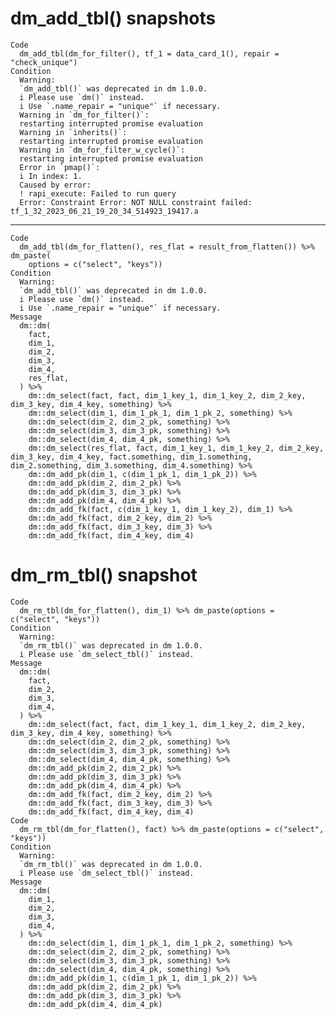 # dm_add_tbl() snapshots

    Code
      dm_add_tbl(dm_for_filter(), tf_1 = data_card_1(), repair = "check_unique")
    Condition
      Warning:
      `dm_add_tbl()` was deprecated in dm 1.0.0.
      i Please use `dm()` instead.
      i Use `.name_repair = "unique"` if necessary.
      Warning in `dm_for_filter()`:
      restarting interrupted promise evaluation
      Warning in `inherits()`:
      restarting interrupted promise evaluation
      Warning in `dm_for_filter_w_cycle()`:
      restarting interrupted promise evaluation
      Error in `pmap()`:
      i In index: 1.
      Caused by error:
      ! rapi_execute: Failed to run query
      Error: Constraint Error: NOT NULL constraint failed: tf_1_32_2023_06_21_19_20_34_514923_19417.a

---

    Code
      dm_add_tbl(dm_for_flatten(), res_flat = result_from_flatten()) %>% dm_paste(
        options = c("select", "keys"))
    Condition
      Warning:
      `dm_add_tbl()` was deprecated in dm 1.0.0.
      i Please use `dm()` instead.
      i Use `.name_repair = "unique"` if necessary.
    Message
      dm::dm(
        fact,
        dim_1,
        dim_2,
        dim_3,
        dim_4,
        res_flat,
      ) %>%
        dm::dm_select(fact, fact, dim_1_key_1, dim_1_key_2, dim_2_key, dim_3_key, dim_4_key, something) %>%
        dm::dm_select(dim_1, dim_1_pk_1, dim_1_pk_2, something) %>%
        dm::dm_select(dim_2, dim_2_pk, something) %>%
        dm::dm_select(dim_3, dim_3_pk, something) %>%
        dm::dm_select(dim_4, dim_4_pk, something) %>%
        dm::dm_select(res_flat, fact, dim_1_key_1, dim_1_key_2, dim_2_key, dim_3_key, dim_4_key, fact.something, dim_1.something, dim_2.something, dim_3.something, dim_4.something) %>%
        dm::dm_add_pk(dim_1, c(dim_1_pk_1, dim_1_pk_2)) %>%
        dm::dm_add_pk(dim_2, dim_2_pk) %>%
        dm::dm_add_pk(dim_3, dim_3_pk) %>%
        dm::dm_add_pk(dim_4, dim_4_pk) %>%
        dm::dm_add_fk(fact, c(dim_1_key_1, dim_1_key_2), dim_1) %>%
        dm::dm_add_fk(fact, dim_2_key, dim_2) %>%
        dm::dm_add_fk(fact, dim_3_key, dim_3) %>%
        dm::dm_add_fk(fact, dim_4_key, dim_4)

# dm_rm_tbl() snapshot

    Code
      dm_rm_tbl(dm_for_flatten(), dim_1) %>% dm_paste(options = c("select", "keys"))
    Condition
      Warning:
      `dm_rm_tbl()` was deprecated in dm 1.0.0.
      i Please use `dm_select_tbl()` instead.
    Message
      dm::dm(
        fact,
        dim_2,
        dim_3,
        dim_4,
      ) %>%
        dm::dm_select(fact, fact, dim_1_key_1, dim_1_key_2, dim_2_key, dim_3_key, dim_4_key, something) %>%
        dm::dm_select(dim_2, dim_2_pk, something) %>%
        dm::dm_select(dim_3, dim_3_pk, something) %>%
        dm::dm_select(dim_4, dim_4_pk, something) %>%
        dm::dm_add_pk(dim_2, dim_2_pk) %>%
        dm::dm_add_pk(dim_3, dim_3_pk) %>%
        dm::dm_add_pk(dim_4, dim_4_pk) %>%
        dm::dm_add_fk(fact, dim_2_key, dim_2) %>%
        dm::dm_add_fk(fact, dim_3_key, dim_3) %>%
        dm::dm_add_fk(fact, dim_4_key, dim_4)
    Code
      dm_rm_tbl(dm_for_flatten(), fact) %>% dm_paste(options = c("select", "keys"))
    Condition
      Warning:
      `dm_rm_tbl()` was deprecated in dm 1.0.0.
      i Please use `dm_select_tbl()` instead.
    Message
      dm::dm(
        dim_1,
        dim_2,
        dim_3,
        dim_4,
      ) %>%
        dm::dm_select(dim_1, dim_1_pk_1, dim_1_pk_2, something) %>%
        dm::dm_select(dim_2, dim_2_pk, something) %>%
        dm::dm_select(dim_3, dim_3_pk, something) %>%
        dm::dm_select(dim_4, dim_4_pk, something) %>%
        dm::dm_add_pk(dim_1, c(dim_1_pk_1, dim_1_pk_2)) %>%
        dm::dm_add_pk(dim_2, dim_2_pk) %>%
        dm::dm_add_pk(dim_3, dim_3_pk) %>%
        dm::dm_add_pk(dim_4, dim_4_pk)

